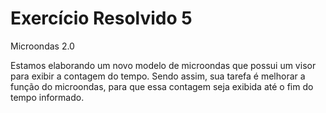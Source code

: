 # Exercício Resolvido 5

Microondas 2.0

Estamos elaborando um novo modelo de microondas que possui um visor para exibir a contagem do tempo. Sendo assim, sua tarefa é melhorar a função do microondas, para que essa contagem seja exibida até o fim do tempo informado.
